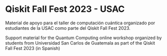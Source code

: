 # Qiskit Fall Fest 2023 - USAC 
Material de apoyo para el taller de computación cuántica organizado por estudiantes de la USAC como parte del Qiskit Fall Fest 2023.

Support material for the Quantum Computing online workshop organized by students from Universidad San Carlos de Guatemala as part of the Qiskit Fall Fest 2023 (in Spanish)
